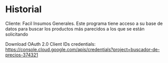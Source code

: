 # Historial
Cliente: Facil Insumos Generales. Este programa tiene acceso a su base de datos para buscar los productos más parecidos a los que se están solicitando

Download OAuth 2.0 Client IDs credentials:
https://console.cloud.google.com/apis/credentials?project=buscador-de-precios-374321